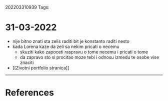 202203310939
Tags: 

# 31-03-2022
- nije bitno znati sta zelis raditi bit je konstanto raditi nesto
- kada Lorena kaze da zeli sa nekim pricati o necemu
	- skuziti kako zapoceti raspravu o tome necemu i pricati o tome
	- da zapravo sto si procitao moze tebi i odnosu izmedu te osobe vise znaciti
- [[Zivotni portfolio stranica]]

---
# References